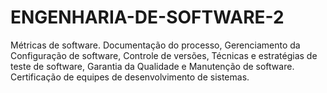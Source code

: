 # ENGENHARIA-DE-SOFTWARE-2
Métricas de software. Documentação do processo, Gerenciamento da Configuração de software, Controle  de versões, Técnicas e estratégias de teste de software, Garantia da Qualidade e Manutenção de software.  Certificação de equipes de desenvolvimento de sistemas.
